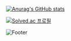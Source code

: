 [![Anurag's GitHub stats](https://github-readme-stats.vercel.app/api?username=csihyeon9)](https://github.com/csihyeon9/github-readme-stats)



[![Solved.ac
프로필](http://mazassumnida.wtf/api/v2/generate_badge?boj=csihyeon05)](https://solved.ac/csihyeon05)


![Footer](https://capsule-render.vercel.app/api?type=waving&color=#ca64f4&height=200&section=footer)
